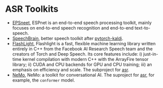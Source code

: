 
# ASR Toolkits

- [EPSneet](https://espnet.github.io/espnet/), ESPnet is an end-to-end speech processing toolkit, mainly focuses on end-to-end speech recognition and end-to-end text-to-speech.
- [SpeechBrain](https://speechbrain.github.io/), better speech toolkit after [pytorch-kaldi](https://github.com/mravanelli/pytorch-kaldi).
- [FlashLight](https://github.com/flashlight/flashlight), Flashlight is a fast, flexible machine learning library written entirely in C++ from the Facebook AI Research Speech team and the creators of Torch and Deep Speech. Its core features include: i) just-in-time kernel compilation with modern C++ with the ArrayFire tensor library; ii) CUDA and CPU backends for GPU and CPU training; iii) an emphasis on efficiency and scale. The subproject for [asr](https://github.com/flashlight/flashlight/tree/main/flashlight/app/asr).
- [NeMo](https://github.com/NVIDIA/NeMo), NeMo: a toolkit for conversational AI. The suproject for [asr](https://docs.nvidia.com/deeplearning/nemo/user-guide/docs/en/main/asr/intro.html), for example, the `conformer` model.
